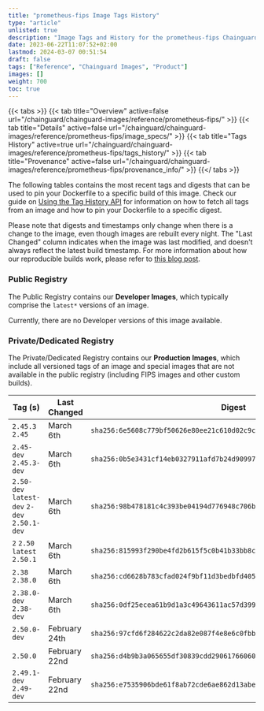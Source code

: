```yaml
---
title: "prometheus-fips Image Tags History"
type: "article"
unlisted: true
description: "Image Tags and History for the prometheus-fips Chainguard Image"
date: 2023-06-22T11:07:52+02:00
lastmod: 2024-03-07 00:51:54
draft: false
tags: ["Reference", "Chainguard Images", "Product"]
images: []
weight: 700
toc: true
---
```


{{< tabs >}}
{{< tab title="Overview" active=false url="/chainguard/chainguard-images/reference/prometheus-fips/" >}}
{{< tab title="Details" active=false url="/chainguard/chainguard-images/reference/prometheus-fips/image_specs/" >}}
{{< tab title="Tags History" active=true url="/chainguard/chainguard-images/reference/prometheus-fips/tags_history/" >}}
{{< tab title="Provenance" active=false url="/chainguard/chainguard-images/reference/prometheus-fips/provenance_info/" >}}
{{</ tabs >}}

The following tables contains the most recent tags and digests that can be used to pin your Dockerfile to a specific build of this image. Check our guide on [Using the Tag History API](/chainguard/chainguard-images/using-the-tag-history-api/) for information on how to fetch all tags from an image and how to pin your Dockerfile to a specific digest.

Please note that digests and timestamps only change when there is a change to the image, even though images are rebuilt every night. The "Last Changed" column indicates when the image was last modified, and doesn't always reflect the latest build timestamp. For more information about how our reproducible builds work, please refer to [this blog post](https://www.chainguard.dev/unchained/reproducing-chainguards-reproducible-image-builds).

### Public Registry
The Public Registry contains our **Developer Images**, which typically comprise the `latest*` versions of an image.

Currently, there are no Developer versions of this image available.

### Private/Dedicated Registry
The Private/Dedicated Registry contains our **Production Images**, which include all versioned tags of an image and special images that are not available in the public registry (including FIPS images and other custom builds).

| Tag (s)                                       | Last Changed  | Digest                                                                    |
|-----------------------------------------------|---------------|---------------------------------------------------------------------------|
|  `2.45.3` `2.45`                              | March 6th     | `sha256:6e5608c779bf50626e80ee21c610d02c9c05395b2b4998b80b50babca783d58a` |
|  `2.45-dev` `2.45.3-dev`                      | March 6th     | `sha256:0b5e3431cf14eb0327911afd7b24d909979e0ea90bef341250378fe5efcfa40f` |
|  `2.50-dev` `latest-dev` `2-dev` `2.50.1-dev` | March 6th     | `sha256:98b478181c4c393be04194d776948c706ba12d68b9cb6b89617ded4180354429` |
|  `2` `2.50` `latest` `2.50.1`                 | March 6th     | `sha256:815993f290be4fd2b615f5c0b41b33bb8c5132b12e8de0adc80fb087e982fc6c` |
|  `2.38` `2.38.0`                              | March 6th     | `sha256:cd6628b783cfad024f9bf11d3bedbfd4058bab47692b6dff33fe9a271ccbb093` |
|  `2.38.0-dev` `2.38-dev`                      | March 6th     | `sha256:0df25ecea61b9d1a3c49643611ac57d399d158eb6d39fd0503b65727b45eb626` |
|  `2.50.0-dev`                                 | February 24th | `sha256:97cfd6f284622c2da82e087f4e8e6c0fbb3147d22da6fd29c09fde41c669366b` |
|  `2.50.0`                                     | February 22nd | `sha256:d4b9b3a065655df30839cdd29061766060cd3387ffcc3e3b96d983bbec9bf16b` |
|  `2.49.1-dev` `2.49-dev`                      | February 22nd | `sha256:e7535906bde61f8ab72cde6ae862d13abe5ee1ad7c51bf7558873518703973ed` |

